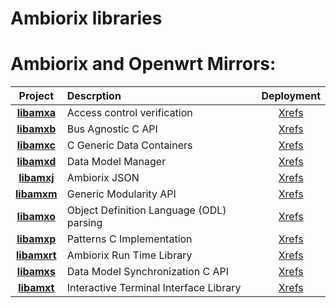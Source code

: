 # Ambiorix libraries

# Ambiorix and Openwrt Mirrors:

|  **Project**        |        **Descrption**                    | **Deployment** |
|:-------------------:|:-----------------------------------------|:--------------:|
| **[libamxa]**       | Access control verification              |  [Xrefs](https://klab-ambiorix.github.io/libamxa)        |
| **[libamxb]**       | Bus Agnostic C API                       |  [Xrefs](https://klab-ambiorix.github.io/libamxb)        |
| **[libamxc]**       | C Generic Data Containers                |  [Xrefs](https://klab-ambiorix.github.io/libamxc)        |
| **[libamxd]**       | Data Model Manager                       |  [Xrefs](https://klab-ambiorix.github.io/libamxd)        |
| **[libamxj]**       | Ambiorix JSON                            |  [Xrefs](https://klab-ambiorix.github.io/libamxj)        |
| **[libamxm]**       | Generic Modularity API                   |  [Xrefs](https://klab-ambiorix.github.io/libamxm)        |
| **[libamxo]**       | Object Definition Language (ODL) parsing |  [Xrefs](https://klab-ambiorix.github.io/libamxo)        |
| **[libamxp]**       | Patterns C Implementation                |  [Xrefs](https://klab-ambiorix.github.io/libamxp)        |
| **[libamxrt]**      | Ambiorix Run Time Library                |  [Xrefs](https://klab-ambiorix.github.io/libamxrt)       |
| **[libamxs]**       | Data Model Synchronization C API         |  [Xrefs](https://klab-ambiorix.github.io/libamxs)        |
| **[libamxt]**       | Interactive Terminal Interface Library   |  [Xrefs](https://klab-ambiorix.github.io/libamxt)        |

[libamxa]: https://github.com/klab-ambiorix/libamxa
[libamxb]: https://github.com/klab-ambiorix/libamxb
[libamxc]: https://github.com/klab-ambiorix/libamxc
[libamxd]: https://github.com/klab-ambiorix/libamxd
[libamxj]: https://github.com/klab-ambiorix/libamxj
[libamxm]: https://github.com/klab-ambiorix/libamxm
[libamxo]: https://github.com/klab-ambiorix/libamxo
[libamxp]: https://github.com/klab-ambiorix/libamxp
[libamxrt]: https://github.com/klab-ambiorix/libamxrt
[libamxs]: https://github.com/klab-ambiorix/libamxs
[libamxt]: https://github.com/klab-ambiorix/libamxt
[libubox]: https://github.com/klab-ambiorix/libubox

